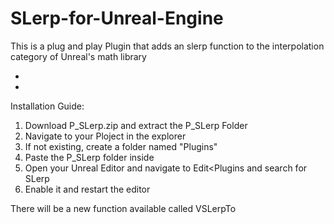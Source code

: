 # SLerp-for-Unreal-Engine
This is a plug and play Plugin that adds an slerp function to the interpolation category of Unreal's math library

*
*

Installation Guide:

1) Download P_SLerp.zip and extract the P_SLerp Folder
2) Navigate to your Ploject in the explorer
3) If not existing, create a folder named "Plugins"
4) Paste the P_SLerp folder inside
5) Open your Unreal Editor and navigate to Edit<Plugins and search for SLerp
6) Enable it and restart the editor
                                                        
There will be a new function available called VSLerpTo
